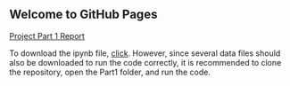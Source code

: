 ## Welcome to GitHub Pages

[Project Part 1 Report](https://bu-ie-423.github.io/fall-23-aselimgul/part1.html)


To download the ipynb file, [click](https://bu-ie-423.github.io/fall-23-aselimgul/Part1/part1.ipynb). However, since several data files should also be downloaded to run the code correctly, it is recommended to clone the repository, open the Part1 folder, and run the code.